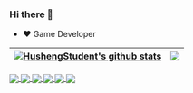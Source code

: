 ### Hi there 👋

<!--
**HushengStudent/HushengStudent** is a ✨ _special_ ✨ repository because its `README.md` (this file) appears on your GitHub profile.

Here are some ideas to get you started:

- 🔭 I’m currently working on ...
- 🌱 I’m currently learning ...
- 👯 I’m looking to collaborate on ...
- 🤔 I’m looking for help with ...
- 💬 Ask me about ...
- 📫 How to reach me: ...
- 😄 Pronouns: ...
- ⚡ Fun fact: ...
-->

- ❤️ Game Developer

| <a href="https://github.com/husheng0/github-readme-stats"><img align="center" src="https://github-readme-stats.vercel.app/api?username=HushengStudent&show_icons=true&include_all_commits=true&theme=buefy&hide_border=true" alt="HushengStudent's github stats" /></a> | <a href="https://github.com/husheng0/github-readme-stats"><img align="center" src="https://github-readme-stats.vercel.app/api/top-langs/?username=HushengStudent&layout=compact&theme=buefy&hide_border=true" /></a> |
| ------------- | ------------- |

<a href="https://github.com/HushengStudent/myGameFramework">
  <img align="center" src="https://github-readme-stats.vercel.app/api/pin/?username=HushengStudent&repo=myGameFramework&theme=vue" />
</a>
<a href="https://github.com/HushengStudent/myEngine">
  <img align="center" src="https://github-readme-stats.vercel.app/api/pin/?username=HushengStudent&repo=myEngine&theme=vue" />
</a>
<a href="https://github.com/HushengStudent/myOptimization">
  <img align="center" src="https://github-readme-stats.vercel.app/api/pin/?username=HushengStudent&repo=myOptimization&theme=vue" />
</a>
<a href="https://github.com/HushengStudent/myRendering">
  <img align="center" src="https://github-readme-stats.vercel.app/api/pin/?username=HushengStudent&repo=myRendering&theme=vue" />
</a>
<a href="https://github.com/HushengStudent/myShaderLibrary">
  <img align="center" src="https://github-readme-stats.vercel.app/api/pin/?username=HushengStudent&repo=myShaderLibrary&theme=vue" />
</a>
<a href="https://github.com/HushengStudent/myGoFramwork">
  <img align="center" src="https://github-readme-stats.vercel.app/api/pin/?username=HushengStudent&repo=myGoFramwork&theme=vue" />
</a>






